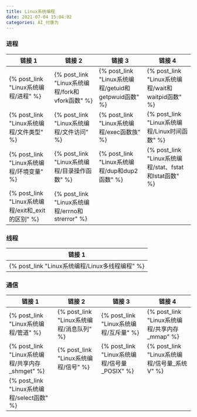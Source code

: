 ```yaml
---
title: Linux系统编程
date: 2021-07-04 15:04:02
categories: AI_付康为
---
```

### 进程

链接 1                                           | 链接 2                                        | 链接 3                                               | 链接 4
------------------------------------------------|------------------------------------------------|-----------------------------------------------------|-------
{% post_link "Linux系统编程/进程" %}              | {% post_link "Linux系统编程/fork和vfork函数" %} | {% post_link "Linux系统编程/getuid和getpwuid函数" %} | {% post_link "Linux系统编程/wait和waitpid函数" %}
{% post_link "Linux系统编程/文件类型" %}          | {% post_link "Linux系统编程/文件访问" %}        | {% post_link "Linux系统编程/exec函数族" %}           | {% post_link "Linux系统编程/Linux时间函数" %}
{% post_link "Linux系统编程/环境变量" %}          | {% post_link "Linux系统编程/目录操作函数" %}     | {% post_link "Linux系统编程/dup和dup2函数" %}        | {% post_link "Linux系统编程/stat、fstat和lstat函数" %}
{% post_link "Linux系统编程/exit和_exit的区别" %} | {% post_link "Linux系统编程/errno和strerror" %} |

<!--more-->

### 线程

链接 1                                        |
----------------------------------------------|
{% post_link "Linux系统编程/Linux多线程编程" %} |

### 通信

链接 1                                        | 链接 2                                   | 链接 3                                      | 链接 4
----------------------------------------------|------------------------------------------|--------------------------------------------|-------
{% post_link "Linux系统编程/管道" %}            | {% post_link "Linux系统编程/消息队列" %} | {% post_link "Linux系统编程/互斥量" %}       | {% post_link "Linux系统编程/共享内存_mmap" %}
{% post_link "Linux系统编程/共享内存_shmget" %} | {% post_link "Linux系统编程/信号" %}     | {% post_link "Linux系统编程/信号量_POSIX" %} | {% post_link "Linux系统编程/信号量_系统V" %}
{% post_link "Linux系统编程/select函数" %}      |